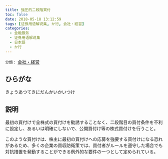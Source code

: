 ```yaml
---
title: 強圧的二段階買付
toc: false
date: 2018-05-18 13:12:59
tags: [证券用语解说集, か行, 会社・経営]
categories:
  - 金融服务
  - 证券用语解说集
  - 日本語
  - か行
---
```


`分類：` [会社・経営](/tags/会社・経営/)

## ひらがな

きょうあつてきにだんかいかいつけ

## 説明

最初の買付けで全株式の買付けを勧誘することなく、二段階目の買付条件を不利に設定し、あるいは明確にしないで、公開買付け等の株式買付けを行うこと。

このような買付けは、株主に最初の買付けへの応募を強要する買付けになる恐れがあるため、多くの企業の買収防衛策では、買付者がルールを遵守した場合でも対抗措置を発動することができる例外的な要件の一つとして定められている。
